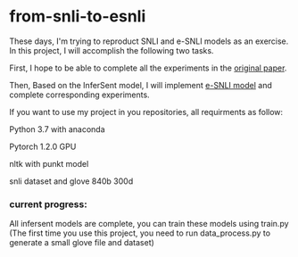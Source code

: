 # from-snli-to-esnli
  
These days, I'm trying to reproduct SNLI and e-SNLI models as an exercise. In this project, I will accomplish the following two tasks.

First, I hope to be able to complete all the experiments in the [original paper](https://arxiv.org/abs/1705.02364). 

Then, Based on the InferSent model, I will implement [e-SNLI model](https://arxiv.org/abs/1812.01193v1) and complete corresponding experiments.

If you want to use my project in you repositories, all requirments as follow:

Python 3.7 with anaconda

Pytorch 1.2.0 GPU

nltk with punkt model

snli dataset and glove 840b 300d

### current progress:

All infersent models are complete, you can train these models using train.py (The first time you use this project, you need to run data_process.py to generate a small glove file and dataset)
